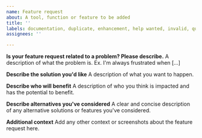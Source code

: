```yaml
---
name: Feature request
about: A tool, function or feature to be added
title: ''
labels: documentation, duplicate, enhancement, help wanted, invalid, question
assignees: ''

---
```


**Is your feature request related to a problem? Please describe.**
A description of what the problem is. Ex. I'm always frustrated when [...]

**Describe the solution you'd like**
A description of what you want to happen.

**Describe who will benefit**
A description of who you think is impacted and has the potential to benefit.

**Describe alternatives you've considered**
A clear and concise description of any alternative solutions or features you've considered.

**Additional context**
Add any other context or screenshots about the feature request here.
